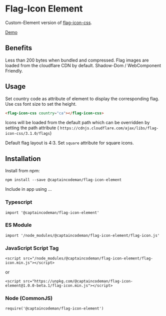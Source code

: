 # Flag-Icon Element

Custom-Element version of [flag-icon-css](https://github.com/lipis/flag-icon-css).

[Demo](https://captaincodeman.github.io/flag-icon-element/)

## Benefits

Less than 200 bytes when bundled and compressed.
Flag images are loaded from the cloudflare CDN by default.
Shadow-Dom / WebComponent Friendly.

## Usage

Set country code as attribute of element to display the corresponding
flag. Use css font size to set the height.

```html
<flag-icon-css country="ca"></flag-icon-css>
```

Icons will be loaded from the default path which can be overridden by
setting the path attribute ( `https://cdnjs.cloudflare.com/ajax/libs/flag-icon-css/3.1.0/flags`)

Default flag layout is 4:3. Set `square` attribute for square icons.

## Installation

Install from npm:

    npm install --save @captaincodeman/flag-icon-element

Include in app using ...

### Typescript

    import '@captaincodeman/flag-icon-element'

### ES Module

    import '/node_modules/@captaincodeman/flag-icon-element/flag-icon.js'

### JavaScript Script Tag

    <script src="/node_modules/@captaincodeman/flag-icon-element/flag-icon.min.js"></script>

or

    <script src="https://unpkg.com/@captaincodeman/flag-icon-element@1.0.0-beta.1/flag-icon.min.js"></script>

### Node (CommonJS)

    require('@captaincodeman/flag-icon-element')
